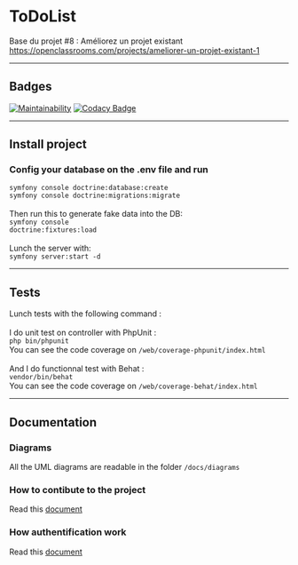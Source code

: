 ToDoList
========

Base du projet #8 : Améliorez un projet existant
https://openclassrooms.com/projects/ameliorer-un-projet-existant-1

-------------------------------------------------------------------------------

## Badges
[![Maintainability](https://api.codeclimate.com/v1/badges/8130524edead3861ae00/maintainability)](https://codeclimate.com/github/Shiiyo/8-Todolist/maintainability)
[![Codacy Badge](https://app.codacy.com/project/badge/Grade/3506bcde728343e59e26911635b1479e)](https://www.codacy.com/manual/Shiiyo/8-Todolist?utm_source=github.com&amp;utm_medium=referral&amp;utm_content=Shiiyo/8-Todolist&amp;utm_campaign=Badge_Grade)

-------------------------------------------------------------------------------

## Install project
### Config your database on the .env file and run
<code>symfony console doctrine:database:create</code><br/>
<code>symfony console doctrine:migrations:migrate</code><br/><br/>
Then run this to generate fake data into the DB:<br/>
<code>symfony console doctrine:fixtures:load</code><br/><br/>
Lunch the server with:<br/>
<code>symfony server:start -d</code>

-------------------------------------------------------------------------------

## Tests
Lunch tests with the following command : </br></br>
I do unit test on controller with PhpUnit : </br>
<code>php bin/phpunit</code> </br>
You can see the code coverage on <code>/web/coverage-phpunit/index.html</code>
</br></br>
And I do functionnal test with Behat : </br>
<code>vendor/bin/behat</code> </br>
You can see the code coverage on <code>/web/coverage-behat/index.html</code></br>

-------------------------------------------------------------------------------

## Documentation

### Diagrams
All the UML diagrams are readable in the folder <code>/docs/diagrams</code></br>

### How to contibute to the project
Read this [document](/docs/Contributing.md)

### How authentification work
Read this [document](/docs/Authentication.md)

